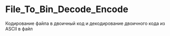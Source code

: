 # File_To_Bin_Decode_Encode
Кодирование файла в двоичный код и декодирование двоичного кода из ASCII в файл
